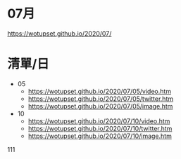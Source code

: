 # 07月
https://wotupset.github.io/2020/07/

# 清單/日
+ 05
  + https://wotupset.github.io/2020/07/05/video.htm 
  + https://wotupset.github.io/2020/07/05/twitter.htm  
  + https://wotupset.github.io/2020/07/05/image.htm
+ 10
  + https://wotupset.github.io/2020/07/10/video.htm 
  + https://wotupset.github.io/2020/07/10/twitter.htm  
  + https://wotupset.github.io/2020/07/10/image.htm


111
